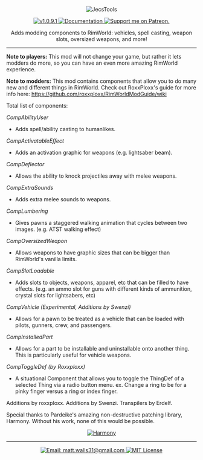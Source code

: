 <p align="center">
    <img src="http://i64.tinypic.com/2qtwqjt.png" alt="JecsTools" />
</p>

<p align="center">
  <a href="https://github.com/jecrell/JecsTools/releases/">
    <img src="https://img.shields.io/badge/release-1.0.4-4BC51D.svg?style=flat" alt="v1.0.9.1" />
  </a>
  <a href="https://github.com/roxxploxx/RimWorldModGuide/wiki">
    <img src="https://img.shields.io/badge/documentation-Wiki-4BC51D.svg?style=flat" alt="Documentation" />
  </a>
  <a href="https://www.patreon.com/jecrell">
    <img src="https://img.shields.io/badge/support%20me%20on-Patreon-red.svg?style=flat" alt="Support me on Patreon." />
    </a>
</p>

<p align="center">
 Adds modding components to RimWorld: vehicles, spell casting, weapon slots, oversized weapons, and more!
</p>

<hr>

**Note to players:** This mod will not change your game, but rather it lets modders do more, so you can have an even more amazing RimWorld experience.
	
**Note to modders:** This mod contains components that allow you to do many new and different things in RimWorld. Check out RoxxPloxx's guide for more info here: https://github.com/roxxploxx/RimWorldModGuide/wiki
	
Total list of components:

*CompAbilityUser*
 - Adds spell/ability casting to humanlikes.
 
*CompActivatableEffect*
 - Adds an activation graphic for weapons (e.g. lightsaber beam). 
 
*CompDeflector*
 - Allows the ability to knock projectiles away with melee weapons.
 
*CompExtraSounds*
 - Adds extra melee sounds to weapons.
 
*CompLumbering*
 - Gives pawns a staggered walking animation that cycles between two images. (e.g. ATST walking effect)
 
*CompOversizedWeapon*
 - Allows weapons to have graphic sizes that can be bigger than RimWorld's vanilla limits.
 
*CompSlotLoadable*
 - Adds slots to objects, weapons, apparel, etc that can be filled to have effects. (e.g. an ammo slot for guns with different kinds of ammunition, crystal slots for lightsabers, etc)
 
*CompVehicle (Experimental, Additions by Swenzi)*
 - Allows for a pawn to be treated as a vehicle that can be loaded with pilots, gunners, crew, and passengers.

*CompInstalledPart*
 - Allows for a part to be installable and uninstallable onto another thing. This is particularly useful for vehicle weapons.

*CompToggleDef (by Roxxploxx)*
 - A situational Component that allows you to toggle the ThingDef of a selected Thing via a radio button menu. ex. Change a ring to be for a pinky finger versus a ring or index finger.

	
Additions by roxxploxx.
Additions by Swenzi.
Transpilers by Erdelf.
	
Special thanks to Pardeike's amazing non-destructive patching library, Harmony. Without his work, none of this would be possible.
<p align="center">
  <a href="https://github.com/pardeike/Harmony">
    <img src="https://s24.postimg.org/58bl1rz39/logo.png" alt="Harmony" />
    </a>
</p>


<hr>

<p align="center">
  <a href="mailto:matt.walls31@gmail.com">
    <img src="https://img.shields.io/badge/email-matt.walls31@gmail.com-blue.svg?style=flat" alt="Email: matt.walls31@gmail.com" />
  </a>
  <a href="https://raw.githubusercontent.com/jecrell/JecsTools/master/LICENSE">
    <img src="https://img.shields.io/badge/license-MIT-lightgray.svg?style=flat" alt="MIT License" />
  </a>
</p> 
